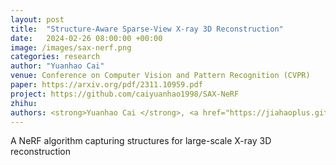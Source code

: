 ```yaml
---
layout: post
title:  "Structure-Aware Sparse-View X-ray 3D Reconstruction"
date:   2024-02-26 08:00:00 +00:00
image: /images/sax-nerf.png
categories: research
author: "Yuanhao Cai"
venue: Conference on Computer Vision and Pattern Recognition (CVPR)
paper: https://arxiv.org/pdf/2311.10959.pdf
project: https://github.com/caiyuanhao1998/SAX-NeRF
zhihu: 
authors: <strong>Yuanhao Cai </strong>, <a href="https://jiahaoplus.github.io/">jiahao Wang</a>, <a href="https://www.zongweiz.com/">Zongwei Zhou</a>, <a href="https://scholar.google.com/citations?hl=en&user=YR7re-cAAAAJ">Angtian Wang</a>, <a href="https://www.cs.jhu.edu/~ayuille/">Alan Yuille</a>
---
```

A NeRF algorithm capturing structures for large-scale X-ray 3D reconstruction
